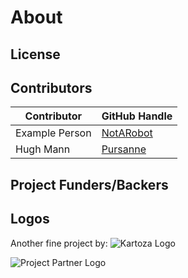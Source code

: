 # About
<!-- Replace all of the titles with relevant titles -->

## License
<!-- Link to License or actual License -->
<!-- Either standard Kartoza License or Client Provided License -->

## Contributors

| Contributor | GitHub Handle |
| ----------- | ------------- |
| Example Person | [NotARobot]() |
| Hugh Mann | [Pursanne]() |

## Project Funders/Backers
<!-- Images and links to backers/funders -->

## Logos

Another fine project by:
![Kartoza Logo]()

![Project Partner Logo]()

